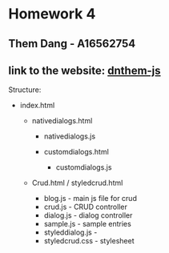 # Homework 4

## Them Dang - A16562754

## link to the website: [dnthem-js]([dnthem-js](https://dnthem-js.netlify.app))

Structure:

  - index.html
    - nativedialogs.html
      - nativedialogs.js

      - customdialogs.html
        - customdialogs.js
  
    - Crud.html / styledcrud.html
      - blog.js - main js file for crud
      - crud.js - CRUD controller
      - dialog.js - dialog controller
      - sample.js - sample entries
      - styleddialog.js - 
      - styledcrud.css - stylesheet
  
